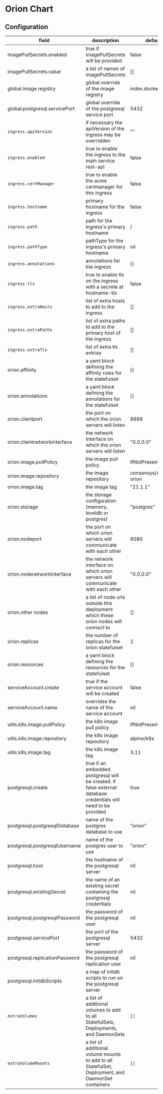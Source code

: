 # Orion Chart

## Configuration

| field | description | default |
|- |- |- |
| imagePullSecrets.enabled | true if imagePullSecrets will be provided | false |
| imagePullSecrets.value | a list of names of imagePullSecrets | [] |
| global.image.registry | global override of the image registry | index.docker.io |
| global.postgresql.servicePort | global override of the postgresql service port | 5432 |
| `ingress.apiVersion` | if necessary the apiVersion of the ingress may be overridden | "" |
| `ingress.enabled` | true to enable the ingress to the main service rest-api | false |
| `ingress.certManager` | true to enable the acme certmanager for this ingress | false |
| `ingress.hostname` | primary hostname for the ingress | false |
| `ingress.path` | path for the ingress's primary hostname | / |
| `ingress.pathType` | pathType for the ingress's primary hostname | nil |
| `ingress.annotations` | annotations for the ingress | {} |
| `ingress.tls` | true to enable tls on the ingress with a secrete at hostname-tls | false |
| `ingress.extraHosts` | list of extra hosts to add to the ingress | [] |
| `ingress.extraPaths` | list of extra paths to add to the primary host of the ingress | [] |
| `ingress.extraTls` | list of extra tls entries | [] |
| orion.affinity | a yaml block defining the affinity rules for the statefulset | {} |
| orion.annotations | a yaml block defining the annotations for the statefulset | {} |
| orion.clientport | the port on which the orion servers will listen | 8888 |
| orion.clientnetworkinterface | the network interface on which the orion servers will listen | "0.0.0.0" |
| orion.image.pullPolicy | the image pull policy | IfNotPresent |
| orion.image.repository | the image repository | consensys/quorum-orion |
| orion.image.tag | the image tag | "21.1.1" |
| orion.storage | the storage configuration (memory, leveldb or postgres) | "postgres"
| orion.nodeport | the port on which orion servers will communicate with each other | 8080 |
| orion.nodenetworkinterface | the network interface on which orion servers will communicate with each other | "0.0.0.0" |
| orion.other nodes | a list of node urls outside this deployment which these orion nodes will connect to | [] |
| orion.replicas | the number of replicas for the orion statefulset | 2 |
| orion.resources | a yaml block defining the resources for the statefulset | {} |
| serviceAccount.create | true if the service account will be created | false |
| serviceAccount.name | overrides the name of the service account | nil |
| utils.k8s.image.pullPolicy | the k8s image pull policy | IfNotPresent |
| utils.k8s.image.repository | the k8s image repository | alpine/k8s |
| utils.k8s.image.tag | the k8s image tag | 3.11 |
| postgresql.create | true if an embedded postgresql will be created. if false external database credentials will need to be provided | true |
| postgresql.postgresqlDatabase | name of the postgres database to use | "orion" |
| postgresql.postgresqlUsername | name of the postgres user to use | "orion" |
| postgresql.host | the hostname of the postgresql server | nil |
| postgresql.existingSecret | the name of an existing secret containing the postgresql credentials | nil |
| postgresql.postgresqlPassword | the password of the postgresql user | nil |
| postgresql.servicePort | the port of the postgresql server | 5432 |
| postgresql.replicationPassword | the password of the postgresql replication user | nil |
| postgresql.initdbScripts | a map of initdb scripts to run on the postgresql server |  |
| `extraVolumes` | a list of additional volumes to add to all StatefulSets, Deployments, and DaemonSets | `[]` |
| `extraVolumeMounts` | a list of additional volume mounts to add to all StatefulSet, Deployment, and DaemonSet containers | `[]` |
